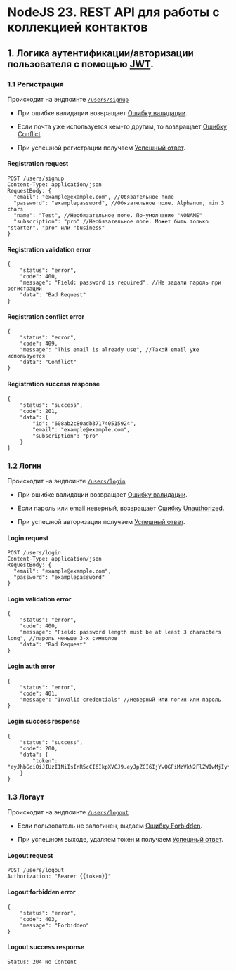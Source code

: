 # NodeJS 23. REST API для работы с коллекцией контактов

<!-- ДЗ № 4 -->

## 1. Логика аутентификации/авторизации пользователя с помощью [JWT](https://jwt.io/).

### 1.1 Регистрация

Происходит на эндпоинте [`/users/signup`](#registration-request)

- При ошибке валидации возвращает [Ошибку валидации](#registration-validation-error).

- Если почта уже используется кем-то другим, то возвращает
  [Ошибку Conflict](#registration-conflict-error).

- При успешной регистрации получаем [Успешный ответ](#registration-success-response).

#### Registration request

```shell
POST /users/signup
Content-Type: application/json
RequestBody: {
  "email": "example@example.com", //Обязательное поле
  "password": "examplepassword", //Обязательное поле. Alphanum, min 3 chars
  "name": "Test", //Необязательное поле. По-умолчанию "NONAME"
  "subscription": "pro" //Необязательное поле. Может быть только "starter", "pro" или "business"
}
```

#### Registration validation error

```shell
{
    "status": "error",
    "code": 400,
    "message": "Field: password is required", //Не задали пароль при регистрации
    "data": "Bad Request"
}
```

#### Registration conflict error

```shell
{
    "status": "error",
    "code": 409,
    "message": "This email is already use", //Такой email уже используется
    "data": "Conflict"
}
```

#### Registration success response

```shell
{
    "status": "success",
    "code": 201,
    "data": {
        "id": "608ab2c80adb371740515924",
        "email": "example@example.com",
        "subscription": "pro"
    }
}
```

### 1.2 Логин

Происходит на эндпоинте [`/users/login`](#login-request)

- При ошибке валидации возвращает [Ошибку валидации](#login-validation-error).

- Если пароль или email неверный, возвращает [Ошибку Unauthorized](#login-auth-error).

- При успешной авторизации получаем [Успешный ответ](#login-success-response).

#### Login request

```shell
POST /users/login
Content-Type: application/json
RequestBody: {
  "email": "example@example.com",
  "password": "examplepassword"
}
```

#### Login validation error

```shell
{
    "status": "error",
    "code": 400,
    "message": "Field: password length must be at least 3 characters long", //пароль меньше 3-х символов
    "data": "Bad Request"
}
```

#### Login auth error

```shell
{
    "status": "error",
    "code": 401,
    "message": "Invalid credentials" //Неверный или логин или пароль
}
```

#### Login success response

```shell
{
    "status": "success",
    "code": 200,
    "data": {
        "token": "eyJhbGciOiJIUzI1NiIsInR5cCI6IkpXVCJ9.eyJpZCI6IjYwOGFiMzVkN2FlZWIwMjIyY2UwMjU2OSIsImlhdCI6MTYxOTcwNTM1OSwiZXhwIjoxNjE5NzI2OTU5fQ.kn7e1Ly7aMOPijFE80PhdGuFGJS5jOBxWVpm7un4_4Y"
    }
}
```

### 1.3 Логаут

Происходит на эндпоинте [`/users/logout`](#logout-request)

- Если пользователь не залогинен, выдаем [Ошибку Forbidden](#logout-forbidden-error).

- При успешном выходе, удаляем токен и получаем [Успешный ответ](#logout-success-response).

#### Logout request

```shell
POST /users/logout
Authorization: "Bearer {{token}}"
```

#### Logout forbidden error

```shell
{
    "status": "error",
    "code": 403,
    "message": "Forbidden"
}
```

#### Logout success response

```shell
Status: 204 No Content
```

<!-- ДЗ № 2-3 -->
